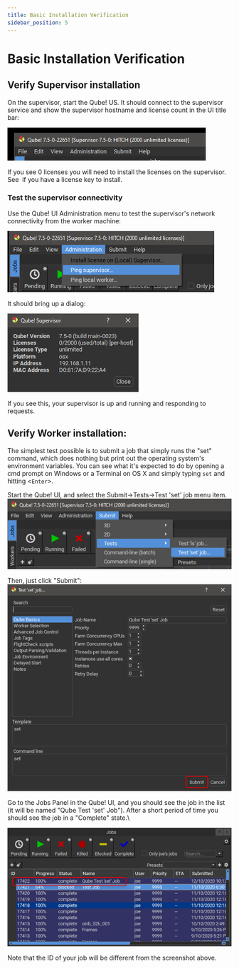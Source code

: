 ```yaml
---
title: Basic Installation Verification
sidebar_position: 5
---
```


# Basic Installation Verification

## Verify Supervisor installation

On the supervisor, start the Qube! US. It should connect to the
supervisor service and show the supervisor hostname and license count in
the UI title bar:

![image](img/57ea86e886b845247fc24ae9422575fd8179b97b.png)

If you see 0 licenses you will need to install the licenses on the
supervisor. See  if you have a license key to install.

### Test the supervisor connectivity

Use the Qube! UI Administration menu to test the supervisor's network
connectivity from the worker machine:

![image](img/4bbaba0dc2c83046127b8506da59be1936046d9b.png)

It should bring up a dialog:

![image](img/29a2bd35f11cb7a6db0663b6783eddf3648e1a79.png)

If you see this, your supervisor is up and running and responding to
requests.

## Verify Worker installation:

The simplest test possible is to submit a job that simply runs the
"set" command, which does nothing but print out the operating
system's environment variables. You can see what it's expected to do
by opening a cmd prompt on Windows or a Terminal on OS X and simply
typing `set` and hitting \<`Enter`\>.

Start the Qube! UI, and select the Submit-\>Tests-\>Test 'set' job
menu item.\
![image](img/e822834479db83256b84996480046ce493d11167.png)

Then, just click "Submit":\
![image](img/4a0c1bf250695778a04af881d0ae7d2e37fcb224.png)

Go to the Jobs Panel in the Qube! UI, and you should see the job in the
list (it will be named "Qube Test 'set' Job"). After a short period
of time you should see the job in a "Complete" state.\

![image](img/98320480a21ab119fd28da2629a06990e01df218.png)

Note that the ID of your job will be different from the screenshot
above.
